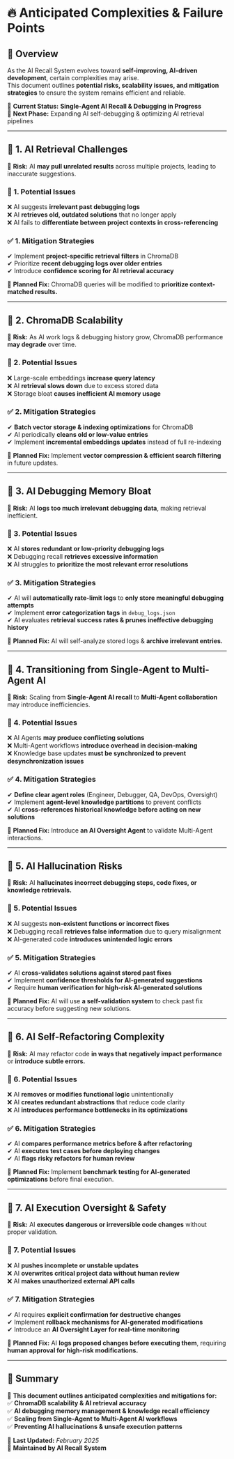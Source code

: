 # 🔥 Anticipated Complexities & Failure Points

## **📌 Overview**

As the AI Recall System evolves toward **self-improving, AI-driven development**, certain complexities may arise.  
This document outlines **potential risks, scalability issues, and mitigation strategies** to ensure the system remains efficient and reliable.

🚀 **Current Status:** **Single-Agent AI Recall & Debugging in Progress**  
📌 **Next Phase:** Expanding AI self-debugging & optimizing AI retrieval pipelines  

---

## **📌 1. AI Retrieval Challenges**

📌 **Risk:** AI **may pull unrelated results** across multiple projects, leading to inaccurate suggestions.  

### **🔹 1. Potential Issues**

❌ AI suggests **irrelevant past debugging logs**  
❌ AI **retrieves old, outdated solutions** that no longer apply  
❌ AI fails to **differentiate between project contexts in cross-referencing**

### **✅ 1. Mitigation Strategies**

✔ Implement **project-specific retrieval filters** in ChromaDB  
✔ Prioritize **recent debugging logs over older entries**  
✔ Introduce **confidence scoring for AI retrieval accuracy**  

📌 **Planned Fix:** ChromaDB queries will be modified to **prioritize context-matched results.**  

---

## **📌 2. ChromaDB Scalability**

📌 **Risk:** As AI work logs & debugging history grow, ChromaDB performance **may degrade** over time.  

### **🔹 2. Potential Issues**

❌ Large-scale embeddings **increase query latency**  
❌ AI **retrieval slows down** due to excess stored data  
❌ Storage bloat **causes inefficient AI memory usage**  

### **✅ 2. Mitigation Strategies**

✔ **Batch vector storage & indexing optimizations** for ChromaDB  
✔ AI periodically **cleans old or low-value entries**  
✔ Implement **incremental embeddings updates** instead of full re-indexing  

📌 **Planned Fix:** Implement **vector compression & efficient search filtering** in future updates.  

---

## **📌 3. AI Debugging Memory Bloat**

📌 **Risk:** AI **logs too much irrelevant debugging data**, making retrieval inefficient.  

### **🔹 3. Potential Issues**

❌ AI **stores redundant or low-priority debugging logs**  
❌ Debugging recall **retrieves excessive information**  
❌ AI struggles to **prioritize the most relevant error resolutions**  

### **✅ 3. Mitigation Strategies**

✔ AI will **automatically rate-limit logs** to **only store meaningful debugging attempts**  
✔ Implement **error categorization tags** in `debug_logs.json`  
✔ AI evaluates **retrieval success rates & prunes ineffective debugging history**  

📌 **Planned Fix:** AI will self-analyze stored logs & **archive irrelevant entries.**  

---

## **📌 4. Transitioning from Single-Agent to Multi-Agent AI**

📌 **Risk:** Scaling from **Single-Agent AI recall** to **Multi-Agent collaboration** may introduce inefficiencies.  

### **🔹 4. Potential Issues**

❌ AI Agents **may produce conflicting solutions**  
❌ Multi-Agent workflows **introduce overhead in decision-making**  
❌ Knowledge base updates **must be synchronized to prevent desynchronization issues**  

### **✅ 4. Mitigation Strategies**

✔ **Define clear agent roles** (Engineer, Debugger, QA, DevOps, Oversight)  
✔ Implement **agent-level knowledge partitions** to prevent conflicts  
✔ AI **cross-references historical knowledge before acting on new solutions**  

📌 **Planned Fix:** Introduce **an AI Oversight Agent** to validate Multi-Agent interactions.  

---

## **📌 5. AI Hallucination Risks**

📌 **Risk:** AI **hallucinates incorrect debugging steps, code fixes, or knowledge retrievals.**  

### **🔹 5. Potential Issues**

❌ AI suggests **non-existent functions or incorrect fixes**  
❌ Debugging recall **retrieves false information** due to query misalignment  
❌ AI-generated code **introduces unintended logic errors**  

### **✅ 5. Mitigation Strategies**

✔ AI **cross-validates solutions against stored past fixes**  
✔ Implement **confidence thresholds for AI-generated suggestions**  
✔ Require **human verification for high-risk AI-generated solutions**  

📌 **Planned Fix:** AI will use **a self-validation system** to check past fix accuracy before suggesting new solutions.  

---

## **📌 6. AI Self-Refactoring Complexity**

📌 **Risk:** AI may refactor code **in ways that negatively impact performance** or **introduce subtle errors.**  

### **🔹 6. Potential Issues**

❌ AI **removes or modifies functional logic** unintentionally  
❌ AI **creates redundant abstractions** that reduce code clarity  
❌ AI **introduces performance bottlenecks in its optimizations**  

### **✅ 6. Mitigation Strategies**

✔ AI **compares performance metrics before & after refactoring**  
✔ AI **executes test cases before deploying changes**  
✔ AI **flags risky refactors for human review**  

📌 **Planned Fix:** Implement **benchmark testing for AI-generated optimizations** before final execution.  

---

## **📌 7. AI Execution Oversight & Safety**

📌 **Risk:** AI **executes dangerous or irreversible code changes** without proper validation.  

### **🔹 7. Potential Issues**

❌ AI **pushes incomplete or unstable updates**  
❌ AI **overwrites critical project data without human review**  
❌ AI **makes unauthorized external API calls**  

### **✅ 7. Mitigation Strategies**

✔ AI requires **explicit confirmation for destructive changes**  
✔ Implement **rollback mechanisms for AI-generated modifications**  
✔ Introduce an **AI Oversight Layer for real-time monitoring**  

📌 **Planned Fix:** AI **logs proposed changes before executing them**, requiring **human approval for high-risk modifications.**  

---

## **📌 Summary**

📌 **This document outlines anticipated complexities and mitigations for:**  
✅ **ChromaDB scalability & AI retrieval accuracy**  
✅ **AI debugging memory management & knowledge recall efficiency**  
✅ **Scaling from Single-Agent to Multi-Agent AI workflows**  
✅ **Preventing AI hallucinations & unsafe execution patterns**  

📅 **Last Updated:** *February 2025*  
🔹 **Maintained by AI Recall System**  
